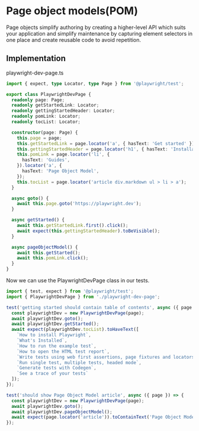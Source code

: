 # Page object models(POM)

Page objects simplify authoring by creating a
higher-level API which suits your application and
simplify maintenance by capturing element
selectors in one place and create reusable code to
avoid repetition.

## Implementation

playwright-dev-page.ts
```typescript
import { expect, type Locator, type Page } from '@playwright/test';

export class PlaywrightDevPage {
  readonly page: Page;
  readonly getStartedLink: Locator;
  readonly gettingStartedHeader: Locator;
  readonly pomLink: Locator;
  readonly tocList: Locator;

  constructor(page: Page) {
    this.page = page;
    this.getStartedLink = page.locator('a', { hasText: 'Get started' });
    this.gettingStartedHeader = page.locator('h1', { hasText: 'Installation' });
    this.pomLink = page.locator('li', {
      hasText: 'Guides',
    }).locator('a', {
      hasText: 'Page Object Model',
    });
    this.tocList = page.locator('article div.markdown ul > li > a');
  }

  async goto() {
    await this.page.goto('https://playwright.dev');
  }

  async getStarted() {
    await this.getStartedLink.first().click();
    await expect(this.gettingStartedHeader).toBeVisible();
  }

  async pageObjectModel() {
    await this.getStarted();
    await this.pomLink.click();
  }
} 
```

Now we can use the PlaywrightDevPage class in our
tests.

```typescript
import { test, expect } from '@playwright/test';
import { PlaywrightDevPage } from './playwright-dev-page';

test('getting started should contain table of contents', async ({ page }) => {
  const playwrightDev = new PlaywrightDevPage(page);
  await playwrightDev.goto();
  await playwrightDev.getStarted();
  await expect(playwrightDev.tocList).toHaveText([
    `How to install Playwright`,
    `What's Installed`,
    `How to run the example test`,
    `How to open the HTML test report`,
    `Write tests using web first assertions, page fixtures and locators`,
    `Run single test, multiple tests, headed mode`,
    `Generate tests with Codegen`,
    `See a trace of your tests`
  ]);
});

test('should show Page Object Model article', async ({ page }) => {
  const playwrightDev = new PlaywrightDevPage(page);
  await playwrightDev.goto();
  await playwrightDev.pageObjectModel();
  await expect(page.locator('article')).toContainText('Page Object Model is a common pattern');
});
```
